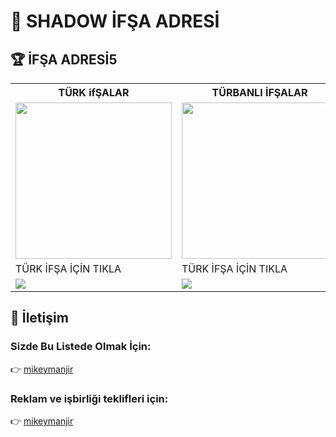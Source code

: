 <h1>🎰 SHADOW İFŞA ADRESİ </h1>

<h2>🏆 İFŞA ADRESİ5</h2>

<table>
  <tr>
    <th> TÜRK ifŞALAR</th>
    <th> TÜRBANLI İFŞALAR</th>
    <th> GÜNCEL İFŞALAR</th>
    <th> Asyalı İfşa </th>
  </tr>
  <tr>
    <td><a href="https://t.me/+mlwodSEUV3ZkMjc0" target="_blank"><img src="https://resmim.net/cdn/2025/06/21/TxMrh2.png" width="250" /></a></td>
    <td><a href="https://t.me/+mlwodSEUV3ZkMjc0" target="_blank"><img src="https://resmim.net/cdn/2025/06/21/TxM18k.png" width="250" /></a></td>
    <td><a href="https://t.me/+mlwodSEUV3ZkMjc0" target="_blank"><img src="https://resmim.net/cdn/2025/06/21/TxM5xF.png" width="250" /></a></td>
    <td><a href="https://t.me/+mlwodSEUV3ZkMjc0" target="_blank"><img src="https://resmim.net/cdn/2025/06/21/TxM791.jpg" width="250" /></a></td>
  </tr>
  <tr>
    <td>TÜRK İFŞA İÇİN TIKLA</td>
    <td>TÜRK İFŞA İÇİN TIKLA</td>
    <td>TÜRK İFŞA İÇİN TIKLA</td>
    <td>TÜRK İFŞA İÇİN TIKLA</td>
  </tr>
  <tr>
    <td><a href="https://t.me/+BNNe5M9W4lZmZWY0" target="_blank"><img src="https://img.shields.io/badge/TÜRK İFŞA İÇİN TIKLA-FFD700?style=for-the-badge&logoColor=black" /></a></td>
    <td><a href="https://t.me/+BNNe5M9W4lZmZWY0" target="_blank"><img src="https://img.shields.io/badge/TÜRK İFŞA İÇİN TIKLA-006400?style=for-the-badge&logoColor=white" /></a></td>
    <td><a href="https://t.me/+BNNe5M9W4lZmZWY0" target="_blank"><img src="https://img.shields.io/badge/TÜRK İFŞA İÇİN TIKLA-800080?style=for-the-badge&logoColor=white" /></a></td>
    <td><a href="https://t.me/+BNNe5M9W4lZmZWY0" target="_blank"><img src="https://img.shields.io/badge/TÜRK İFŞA İÇİN TIKLA-00CED1?style=for-the-badge&logoColor=black" /></a></td>
  </tr>
</table>
</p>
<h2>📩 İletişim</h2>
<h3>Sizde Bu Listede Olmak İçin:</h3>
<p>👉 <a href="https://t.me/mikeymanjir">mikeymanjir</a></p>

<h3>Reklam ve işbirliği teklifleri için:</h3>
<p>👉 <a href="https://t.me/mikeymanjir">mikeymanjir</a></p>

<p align="center">
  <a href="https://t.me/mikeymanjir" target="_blank">
    
